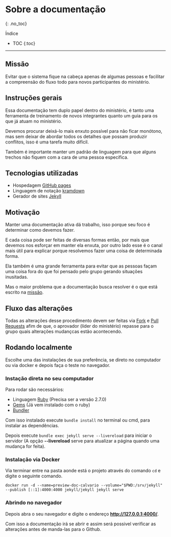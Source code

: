 # Sobre a documentação
{: .no_toc}

Índice
* TOC
{:toc}
---

## Missão
Evitar que o sistema fique na cabeça apenas de algumas pessoas e facilitar a compreensão do fluxo todo para novos participantes do ministério.

## Instruções gerais
Essa documentação tem duplo papel dentro do ministério, é tanto uma ferramenta de treinamento de novos integrantes quanto um guia para os que já atuam no ministério.

Devemos procurar deixá-lo mais enxuto possível para não ficar monótono, mas sem deixar de abordar todos os detalhes que possam produzir conflitos, isso é uma tarefa muito difícil.

Também é importante manter um padrão de linguagem para que alguns trechos não fiquem com a cara de uma pessoa específica.

## Tecnologias utilizadas
- Hospedagem [GitHub pages](https://pages.github.com/)
- Linguagem de notação [kramdown](https://kramdown.gettalong.org/syntax.html)
- Gerador de sites [Jekyll](https://jekyllrb.com/)

## Motivação
Manter uma documentação ativa dá trabalho, isso porque seu foco é determinar como devemos fazer.

E cada coisa pode ser feitas de diversas formas então, por mais que devemos nos esforçar em manter ela enxuta, por outro lado esse é o canal mais útil para explicar porque resolvemos fazer uma coisa de determinada forma.

Ela também é uma grande ferramenta para evitar que as pessoas façam uma coisa fora do que foi pensado pelo grupo gerando situações inusitadas.

Mas o maior problema que a documentação busca resolver é o que está escrito na [missão](#missão).

## Fluxo das alterações
Todas as alterações desse procedimento devem ser feitas via [Fork](https://docs.github.com/pt/github/getting-started-with-github/quickstart/fork-a-repo) e [Pull Requests](https://docs.github.com/pt/github/collaborating-with-pull-requests/proposing-changes-to-your-work-with-pull-requests/about-pull-requests) afim de que, o aprovador (líder do ministério) repasse para o grupo quais alterações mudançcas estão acontecendo. 

## Rodando localmente

Escolhe uma das instalações de sua preferência, se direto no computador ou via docker e depois faça o teste no navegador.

### Instação direta no seu computador

Para rodar são necessários:
- Linguagem [Ruby](ruby-lang.org/pt/) (Precisa ser a versão 2.7.0)
- [Gems](https://rubygems.org/) (Já vem instalado com o ruby)
- [Bundler](https://bundler.io/)

Com isso instalado execute `bundle install` no terminal ou cmd, para instalar as dependências. 

Depois execute `bundle exec jekyll serve --livereload` para iniciar o servidor (A opção **--livereload** serve para atualizar a página quando uma mudança for feita). 

### Instalação via Docker

Via terminar entre na pasta aonde está o projeto através do comando `cd` e digite o seguinte comando.

```shell
docker run -d --name=preview-doc-calvario --volume="$PWD:/srv/jekyll" --publish [::1]:4000:4000 jekyll/jekyll jekyll serve
```

### Abrindo no navegador

Depois abra o seu navegador e digite o endereço **http://127.0.0.1:4000/**.

Com isso a documentação irá se abrir e assim será possivel verificar as alterações antes de manda-las para o Github.
